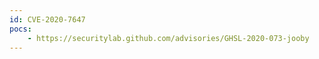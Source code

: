 ```yaml
---
id: CVE-2020-7647
pocs:
    - https://securitylab.github.com/advisories/GHSL-2020-073-jooby
---
```

